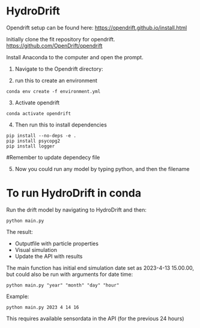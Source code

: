 # HydroDrift

Opendrift setup
can be found here:
https://opendrift.github.io/install.html

Initially clone the fit repository for opendrift.
https://github.com/OpenDrift/opendrift

Install Anaconda to the computer and open the prompt.

1.	Navigate to the Opendrift directory:
 

2.	run this to create an environment
```
conda env create -f environment.yml
```

 

3.	Activate opendrift
```
conda activate opendrift
```

 

4.	Then run this to install dependencies  
```
pip install --no-deps -e .
pip install psycopg2
pip install logger
```
#Remember to update dependecy file

5.	Now you could run any model by typing python, and then the filename
 

 
# To run HydroDrift in conda


Run the drift model by navigating to HydroDrift and then:
```
python main.py
```

The result:
- Outputfile with particle properties
- Visual simulation
- Update the API with results


The main function has initial end simulation date set as 2023-4-13 15.00.00,
but could also be run with arguments for date time:
```
python main.py "year" "month" "day" "hour"
```

Example:
```
python main.py 2023 4 14 16
```

This requires available sensordata in the API (for the previous 24 hours)




